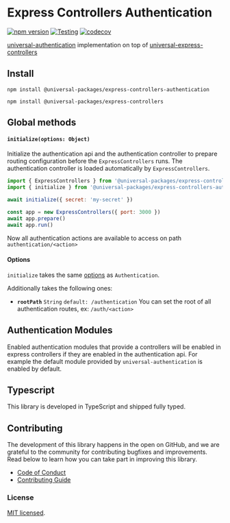 # Express Controllers Authentication

[![npm version](https://badge.fury.io/js/@universal-packages%2Fexpress-controllers-authentication.svg)](https://www.npmjs.com/package/@universal-packages/express-controllers-authentication)
[![Testing](https://github.com/universal-packages/universal-express-controllers-authentication/actions/workflows/testing.yml/badge.svg)](https://github.com/universal-packages/universal-express-controllers-authentication/actions/workflows/testing.yml)
[![codecov](https://codecov.io/gh/universal-packages/universal-express-controllers-authentication/branch/main/graph/badge.svg?token=CXPJSN8IGL)](https://codecov.io/gh/universal-packages/universal-express-controllers-authentication)

[universal-authentication](https://github.com/universal-packages/universal-authentication) implementation on top of [universal-express-controllers](https://github.com/universal-packages/universal-express-controllers)

## Install

```shell
npm install @universal-packages/express-controllers-authentication

npm install @universal-packages/express-controllers
```

## Global methods

#### **`initialize(options: Object)`**

Initialize the authentication api and the authentication controller to prepare routing configuration before the `ExpressControllers` runs. The authentication controller is loaded automatically by `ExpressControllers`.

```js
import { ExpressControllers } from '@universal-packages/express-controllers'
import { initialize } from '@universal-packages/express-controllers-authentication'

await initialize({ secret: 'my-secret' })

const app = new ExpressControllers({ port: 3000 })
await app.prepare()
await app.run()
```

Now all authentication actions are available to access on path `authentication/<action>`

#### Options

`initialize` takes the same [options](https://github.com/universal-packages/universal-authentication#options) as `Authentication`.

Additionally takes the following ones:

- **`rootPath`** `String` `default: /authentication`
  You can set the root of all authentication routes, ex: `/auth/<action>`

## Authentication Modules

Enabled authentication modules that provide a controllers will be enabled in express controllers if they are enabled in the authentication api. For example the default module provided by `universal-authentication` is enabled by default.

## Typescript

This library is developed in TypeScript and shipped fully typed.

## Contributing

The development of this library happens in the open on GitHub, and we are grateful to the community for contributing bugfixes and improvements. Read below to learn how you can take part in improving this library.

- [Code of Conduct](./CODE_OF_CONDUCT.md)
- [Contributing Guide](./CONTRIBUTING.md)

### License

[MIT licensed](./LICENSE).
